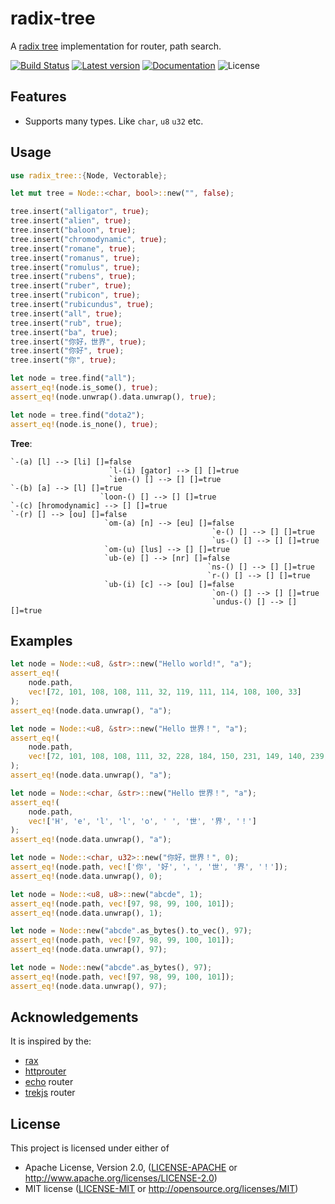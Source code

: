# radix-tree

A [radix tree] implementation for router, path search.

[![Build Status](https://travis-ci.org/trek-rs/radix-tree.svg?branch=master)](https://travis-ci.org/trek-rs/radix-tree)
[![Latest version](https://img.shields.io/crates/v/radix-tree.svg)](https://crates.io/crates/radix-tree)
[![Documentation](https://docs.rs/radix-tree/badge.svg)](https://docs.rs/radix-tree)
![License](https://img.shields.io/crates/l/radix-tree.svg)

## Features

- Supports many types. Like `char`, `u8` `u32` etc.

## Usage

```rust
use radix_tree::{Node, Vectorable};

let mut tree = Node::<char, bool>::new("", false);

tree.insert("alligator", true);
tree.insert("alien", true);
tree.insert("baloon", true);
tree.insert("chromodynamic", true);
tree.insert("romane", true);
tree.insert("romanus", true);
tree.insert("romulus", true);
tree.insert("rubens", true);
tree.insert("ruber", true);
tree.insert("rubicon", true);
tree.insert("rubicundus", true);
tree.insert("all", true);
tree.insert("rub", true);
tree.insert("ba", true);
tree.insert("你好，世界", true);
tree.insert("你好", true);
tree.insert("你", true);

let node = tree.find("all");
assert_eq!(node.is_some(), true);
assert_eq!(node.unwrap().data.unwrap(), true);

let node = tree.find("dota2");
assert_eq!(node.is_none(), true);
```

**Tree**:

```
`-(a) [l] --> [li] []=false
                      `l-(i) [gator] --> [] []=true
                      `ien-() [] --> [] []=true
`-(b) [a] --> [l] []=true
                    `loon-() [] --> [] []=true
`-(c) [hromodynamic] --> [] []=true
`-(r) [] --> [ou] []=false
                     `om-(a) [n] --> [eu] []=false
                                             `e-() [] --> [] []=true
                                             `us-() [] --> [] []=true
                     `om-(u) [lus] --> [] []=true
                     `ub-(e) [] --> [nr] []=false
                                            `ns-() [] --> [] []=true
                                            `r-() [] --> [] []=true
                     `ub-(i) [c] --> [ou] []=false
                                             `on-() [] --> [] []=true
                                             `undus-() [] --> [] []=true
```

## Examples

```rust
let node = Node::<u8, &str>::new("Hello world!", "a");
assert_eq!(
    node.path,
    vec![72, 101, 108, 108, 111, 32, 119, 111, 114, 108, 100, 33]
);
assert_eq!(node.data.unwrap(), "a");

let node = Node::<u8, &str>::new("Hello 世界！", "a");
assert_eq!(
    node.path,
    vec![72, 101, 108, 108, 111, 32, 228, 184, 150, 231, 149, 140, 239, 188, 129]
);
assert_eq!(node.data.unwrap(), "a");

let node = Node::<char, &str>::new("Hello 世界！", "a");
assert_eq!(
    node.path,
    vec!['H', 'e', 'l', 'l', 'o', ' ', '世', '界', '！']
);
assert_eq!(node.data.unwrap(), "a");

let node = Node::<char, u32>::new("你好，世界！", 0);
assert_eq!(node.path, vec!['你', '好', '，', '世', '界', '！']);
assert_eq!(node.data.unwrap(), 0);

let node = Node::<u8, u8>::new("abcde", 1);
assert_eq!(node.path, vec![97, 98, 99, 100, 101]);
assert_eq!(node.data.unwrap(), 1);

let node = Node::new("abcde".as_bytes().to_vec(), 97);
assert_eq!(node.path, vec![97, 98, 99, 100, 101]);
assert_eq!(node.data.unwrap(), 97);

let node = Node::new("abcde".as_bytes(), 97);
assert_eq!(node.path, vec![97, 98, 99, 100, 101]);
assert_eq!(node.data.unwrap(), 97);
```

## Acknowledgements

It is inspired by the:

- [rax]
- [httprouter]
- [echo] router
- [trekjs] router

## License

This project is licensed under either of

- Apache License, Version 2.0, ([LICENSE-APACHE](LICENSE-APACHE) or
  http://www.apache.org/licenses/LICENSE-2.0)
- MIT license ([LICENSE-MIT](LICENSE-MIT) or
  http://opensource.org/licenses/MIT)


[radix tree]: https://en.wikipedia.org/wiki/Radix_tree
[rax]: https://github.com/antirez/rax
[httprouter]: https://github.com/julienschmidt/httprouter
[echo]: https://github.com/labstack/echo
[trekjs]: https://github.com/trekjs/router
